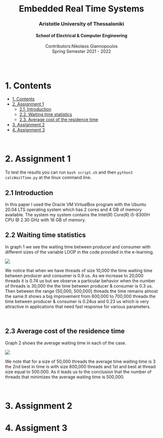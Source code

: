 <br />
<div align="center">
  <h1 align="center">Embedded Real Time Systems</h1>
  <h3 align="center">Aristotle University of Thessaloniki</h3>
  <h4 align="center">School of Electrical & Computer Engineering</h4>
  <p align="center">
    Contributors:Nikolaos Giannopoulos
    <br />
    Spring Semester 2021 - 2022
    <br />
    <br />
  </p>
</div>
<br />

# 1. Contents
- [1. Contents](#1-contents)
- [2. Assignment 1](#2-assignment-1)
  - [2.1. Introduction](#21-introduction)
  - [2.2. Waiting time statistics](#22-waiting-time-statistics)
  - [2.3. Average cost of the residence time](#22-average-cost-of-the-residence-time)
- [3. Assignment 2](#3-assignment-2)
- [4. Assignment 3](#4-assignment-3)

<br />

# 2. Assignment 1
To test the results you can run `bash script.sh` and then `python3 calcWaitTime.py` at the linux command line.
## 2.1 Introduction
In this paper I used the Oracle VM VirtualBox program with the Ubuntu 20.04 LTS operating system which has 2 cores and 4 GB of memory available.
The system my system contains the Intel(R) Core(R) i5-8300H CPU @ 2.30 GHz with 16 GB of memory.
## 2.2 Waiting time statistics
In graph 1 we see the waiting time between producer and consumer with different sizes of the variable LOOP in the code provided in the e-learning. <br />

<img src="graph/graph_1.png"> <br />

We notice that when we have threads of size 10,000 the time waiting time between producer and consumer is 0.9 us. As we increase to 20,000 threads it is 0.74 us but we observe
a particular behavior when the number of threads is 30,000 the the time between producer & consumer is 0.3 us. Then between the range {50,000, 500,000} threads the time remains almost the same.It shows a big improvement from 600,000 to 700,000 threads the time between producer & consumer is 0.24us and 0.23 us which is very attractive in applications that need fast response for various parameters.

<br />

## 2.3 Average cost of the residence time 
Graph 2 shows the average waiting time in each of the case. <br />

<img src="graph/graph_2.png"> <br />

We note that for a size of 50,000 threads the average time waiting time is 3 the 2nd best in time is with size 600,000 threads and 1st and best at thread size equal to 500.000. As it leads us to the conclusion that the number of threads that minimizes the average waiting time is 500,000.

<br />

# 3. Assignment 2

# 4. Assigment 3

